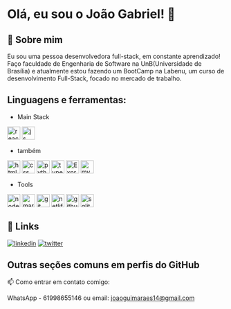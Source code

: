 
# Olá, eu sou o João Gabriel! 👋


## 🚀 Sobre mim
Eu sou uma pessoa desenvolvedora full-stack, em constante aprendizado! Faço faculdade de 
Engenharia de Software na UnB(Universidade de Brasília) e atualmente estou fazendo um BootCamp na Labenu,
um curso de desenvolvimento Full-Stack, focado no mercado de trabalho. 


## Linguagens e ferramentas: 
- Main Stack

[<img src='https://img.shields.io/badge/react-%2320232a.svg?style=for-the-badge&logo=react&logoColor=%2361DAFB' alt='react' height='30'>](https://github.com/joaoguimaraess) [<img src='https://img.shields.io/badge/JavaScript-323330?style=for-the-badge&logo=javascript&logoColor=F7DF1E' alt='js' height='30'>](https://github.com/joaoguimaraess)

- também

[<img src='https://img.shields.io/badge/HTML5-E34F26?style=for-the-badge&logo=html5&logoColor=white' alt='html' height='30'>](https://github.com/joaoguimaraess) [<img src='https://img.shields.io/badge/CSS3-1572B6?style=for-the-badge&logo=css3&logoColor=white' alt='css' height='30'>](https://github.com/joaoguimaraess) [<img src='https://img.shields.io/badge/Python-3776AB?style=for-the-badge&logo=python&logoColor=white' alt='python' height='30'>](https://github.com/joaoguimaraess) [<img src='https://img.shields.io/badge/typescript-%23007ACC.svg?style=for-the-badge&logo=typescript&logoColor=white' alt='typescript' height='30'>](https://github.com/joaoguimaraess) [<img src='https://img.shields.io/badge/Express.js-404D59?style=for-the-badge' alt='Express.js' height='30'>](https://github.com/joaoguimaraess) [<img src='https://img.shields.io/badge/MySQL-00000F?style=for-the-badge&logo=mysql&logoColor=white' alt='mySQL' height='30'>](https://github.com/joaoguimaraess) 
- Tools

[<img src='https://img.shields.io/badge/Node.js-339933?style=for-the-badge&logo=nodedotjs&logoColor=white' alt='node' height='30'>](https://github.com/joaoguimaraess) [<img src='https://img.shields.io/badge/Markdown-000000?style=for-the-badge&logo=markdown&logoColor=white' alt='markdown' height='30'>](https://github.com/joaoguimaraess) [<img src='https://img.shields.io/badge/Git-F05032?style=for-the-badge&logo=git&logoColor=white' alt='git' height='30'>](https://github.com/joaoguimaraess) [<img src='https://img.shields.io/badge/netlify-%23000000.svg?style=for-the-badge&logo=netlify&logoColor=#00C7B7' alt='netlify' height='30'>](https://github.com/joaoguimaraess) [<img src='https://img.shields.io/badge/GitHub-100000?style=for-the-badge&logo=github&logoColor=white' alt='github' height='30'>](https://github.com/joaoguimaraess) [<img src='https://img.shields.io/badge/sqlite-%2307405e.svg?style=for-the-badge&logo=sqlite&logoColor=white' alt='sqlite' height='30'>](https://github.com/joaoguimaraess)



## 🔗 Links
[![linkedin](https://img.shields.io/badge/linkedin-0A66C2?style=for-the-badge&logo=linkedin&logoColor=white)](https://www.linkedin.com/in/joao-gabriel-guimaraes-7aa246191/)
[![twitter](https://img.shields.io/badge/twitter-1DA1F2?style=for-the-badge&logo=twitter&logoColor=white)](https://twitter.com/joaoguimaraess)


## Outras seções comuns em perfis do GitHub



📫 Como entrar em contato comigo: 

WhatsApp - 61998655146 ou email: joaoguimaraes14@gmail.com
